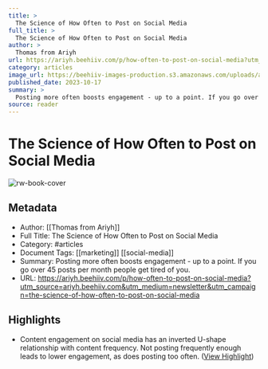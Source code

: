 ```yaml
---
title: >
  The Science of How Often to Post on Social Media
full_title: >
  The Science of How Often to Post on Social Media
author: >
  Thomas from Ariyh
url: https://ariyh.beehiiv.com/p/how-often-to-post-on-social-media?utm_source=ariyh.beehiiv.com&utm_medium=newsletter&utm_campaign=the-science-of-how-often-to-post-on-social-media
category: articles
image_url: https://beehiiv-images-production.s3.amazonaws.com/uploads/asset/file/06448a1a-4b1b-42a2-b452-112c80148285/ARIYH_Icon_High_Quality_Zoomed_Out_2x.png
published_date: 2023-10-17
summary: >
  Posting more often boosts engagement - up to a point. If you go over 45 posts per month people get tired of you.
source: reader
---
```

# The Science of How Often to Post on Social Media

![rw-book-cover](https://beehiiv-images-production.s3.amazonaws.com/uploads/asset/file/06448a1a-4b1b-42a2-b452-112c80148285/ARIYH_Icon_High_Quality_Zoomed_Out_2x.png)

## Metadata
- Author: [[Thomas from Ariyh]]
- Full Title: The Science of How Often to Post on Social Media
- Category: #articles
- Document Tags: [[marketing]] [[social-media]] 
- Summary: Posting more often boosts engagement - up to a point. If you go over 45 posts per month people get tired of you.
- URL: https://ariyh.beehiiv.com/p/how-often-to-post-on-social-media?utm_source=ariyh.beehiiv.com&utm_medium=newsletter&utm_campaign=the-science-of-how-often-to-post-on-social-media

## Highlights
- Content engagement on social media has an inverted U-shape relationship with content frequency. Not posting frequently enough leads to lower engagement, as does posting too often. ([View Highlight](https://read.readwise.io/read/01hjy168zensc2sdyem45ah6ea))


